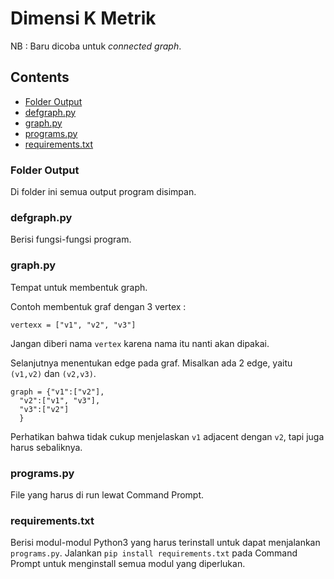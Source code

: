 # Dimensi K Metrik

NB : Baru dicoba untuk _connected graph_.

## Contents
- [Folder Output](#folder-output)
- [defgraph.py](#defgraphpy)
- [graph.py](#graphpy)
- [programs.py](#programspy)
- [requirements.txt](#requirementstxt)

### Folder Output
Di folder ini semua output program disimpan.

### defgraph.py
Berisi fungsi-fungsi program.

### graph.py
Tempat untuk membentuk graph.

Contoh membentuk graf dengan 3 vertex :
```
vertexx = ["v1", "v2", "v3"]
```
Jangan diberi nama `vertex` karena nama itu nanti akan dipakai.

Selanjutnya menentukan edge pada graf. Misalkan ada 2 edge, yaitu `(v1,v2)` dan `(v2,v3)`.
```
graph = {"v1":["v2"],
  "v2":["v1", "v3"],
  "v3":["v2"]
  }
```
Perhatikan bahwa tidak cukup menjelaskan `v1` adjacent dengan `v2`, tapi juga harus sebaliknya.

### programs.py
File yang harus di run lewat Command Prompt.

### requirements.txt
Berisi modul-modul Python3 yang harus terinstall untuk dapat menjalankan `programs.py`. Jalankan `pip install requirements.txt` pada Command Prompt untuk menginstall semua modul yang diperlukan.
